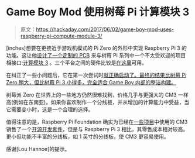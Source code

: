 # Game Boy Mod 使用树莓 Pi 计算模块 3

> 原文：<https://hackaday.com/2017/06/02/game-boy-mod-uses-raspberry-pi-compute-module-3/>

[inches]想要在更接近于游戏机模式的 Pi Zero 的外形中实现 Raspberry Pi 3 的功能。这让他[设计了一个定制的 PCB](http://www.sudomod.com/forum/viewtopic.php?f=9&t=3003) 来与树莓 Pi 系列中一个不太受欢迎的项目相接口:[计算模块 3](http://www.raspberrypi.org/products/compute-module-3) 。三个平台之间的硬件比较是[在这里](http://www.digikey.com/en/articles/techzone/2017/mar/rapid-development-using-raspberry-pi-3)可用。

在纠正了一些小问题后，它在第一次尝试时[就正确启动了。最终的结果比树莓 Pi Zero 稍大，但比树莓 Pi 3 小得多，完全适合 Game Boy 内部的整洁构建。](http://www.sudomod.com/forum/viewtopic.php?f=9&t=3100)

树莓派 Zero 在世界上的一些地方仍然很难找到，价格几乎与更强大的 CM3 一样高(例如在东南亚)。如果你喜欢制作一个分线板，并从增加的计算能力中受益，当它需要变小时，这是一个合理的选择。

值得注意的是，Raspberry Pi Foundation 确实为已经在[一些项目](http://hackaday.com/2017/02/08/lorawan-and-raspberry-pi-compute-module-for-a-remote-display)中使用的 CM3 销售了一个[开源开发套件](http://www.raspberrypi.org/products/compute-module-io-board-v3/)，但是与 Raspberry Pi 3 相比，其零售成本相对较高。更小但功能不丰富的分线板，如 1 英寸的分线板，使 CM3 更容易使用。

感谢[Lou Hannoe]的提示。